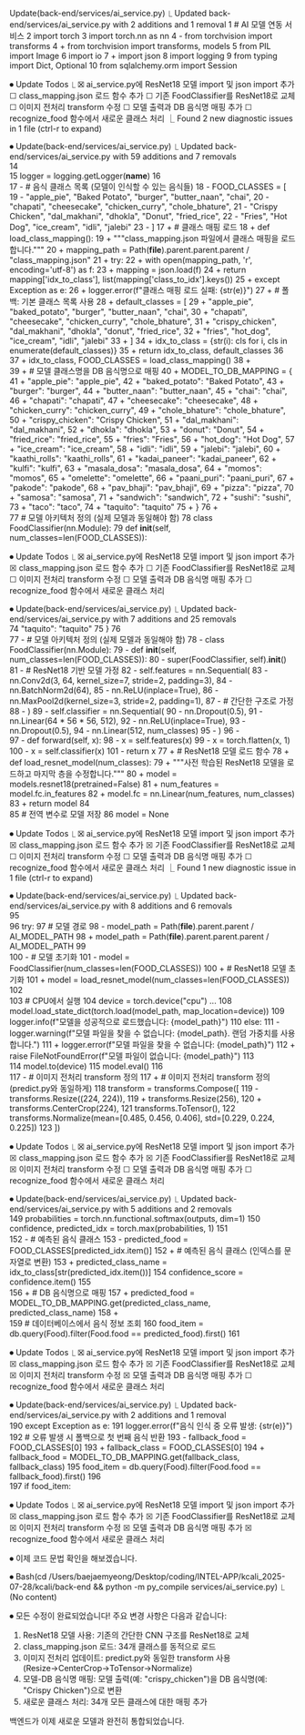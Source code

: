 Update(back-end/services/ai_service.py)
  ⎿  Updated back-end/services/ai_service.py with 2 additions and 1 removal
        1    # AI 모델 연동 서비스
        2    import torch
        3    import torch.nn as nn
        4 -  from torchvision import transforms
        4 +  from torchvision import transforms, models
        5    from PIL import Image
        6    import io
        7 +  import json
        8    import logging
        9    from typing import Dict, Optional
       10    from sqlalchemy.orm import Session

⏺ Update Todos
  ⎿  ☒ ai_service.py에 ResNet18 모델 import 및 json import 추가
     ☐ class_mapping.json 로드 함수 추가
     ☐ 기존 FoodClassifier를 ResNet18로 교체
     ☐ 이미지 전처리 transform 수정
     ☐ 모델 출력과 DB 음식명 매핑 추가
     ☐ recognize_food 함수에서 새로운 클래스 처리
  ⎿  Found 2 new diagnostic issues in 1 file (ctrl-r to expand)

⏺ Update(back-end/services/ai_service.py)
  ⎿  Updated back-end/services/ai_service.py with 59 additions and 7 removals             
       14    
       15    logger = logging.getLogger(__name__)
       16    
       17 -  # 음식 클래스 목록 (모델이 인식할 수 있는 음식들)
       18 -  FOOD_CLASSES = [
       19 -      "apple_pie", "Baked Potato", "burger", "butter_naan", "chai",
       20 -      "chapati", "cheesecake", "chicken_curry", "chole_bhature",
       21 -      "Crispy Chicken", "dal_makhani", "dhokla", "Donut", "fried_rice",
       22 -      "Fries", "Hot Dog", "ice_cream", "idli", "jalebi"
       23 -  ]
       17 +  # 클래스 매핑 로드
       18 +  def load_class_mapping():
       19 +      """class_mapping.json 파일에서 클래스 매핑을 로드합니다."""
       20 +      mapping_path = Path(__file__).parent.parent.parent / "class_mapping.json"
       21 +      try:
       22 +          with open(mapping_path, 'r', encoding='utf-8') as f:
       23 +              mapping = json.load(f)
       24 +          return mapping['idx_to_class'], list(mapping['class_to_idx'].keys())
       25 +      except Exception as e:
       26 +          logger.error(f"클래스 매핑 로드 실패: {str(e)}")
       27 +          # 폴백: 기본 클래스 목록 사용
       28 +          default_classes = [
       29 +              "apple_pie", "baked_potato", "burger", "butter_naan", "chai",
       30 +              "chapati", "cheesecake", "chicken_curry", "chole_bhature",
       31 +              "crispy_chicken", "dal_makhani", "dhokla", "donut", "fried_rice",
       32 +              "fries", "hot_dog", "ice_cream", "idli", "jalebi"
       33 +          ]
       34 +          idx_to_class = {str(i): cls for i, cls in enumerate(default_classes)}
       35 +          return idx_to_class, default_classes
       36    
       37 +  idx_to_class, FOOD_CLASSES = load_class_mapping()
       38 +  
       39 +  # 모델 클래스명을 DB 음식명으로 매핑
       40 +  MODEL_TO_DB_MAPPING = {
       41 +      "apple_pie": "apple_pie",
       42 +      "baked_potato": "Baked Potato",
       43 +      "burger": "burger",
       44 +      "butter_naan": "butter_naan",
       45 +      "chai": "chai",
       46 +      "chapati": "chapati",
       47 +      "cheesecake": "cheesecake",
       48 +      "chicken_curry": "chicken_curry",
       49 +      "chole_bhature": "chole_bhature",
       50 +      "crispy_chicken": "Crispy Chicken",
       51 +      "dal_makhani": "dal_makhani",
       52 +      "dhokla": "dhokla",
       53 +      "donut": "Donut",
       54 +      "fried_rice": "fried_rice",
       55 +      "fries": "Fries",
       56 +      "hot_dog": "Hot Dog",
       57 +      "ice_cream": "ice_cream",
       58 +      "idli": "idli",
       59 +      "jalebi": "jalebi",
       60 +      "kaathi_rolls": "kaathi_rolls",
       61 +      "kadai_paneer": "kadai_paneer",
       62 +      "kulfi": "kulfi",
       63 +      "masala_dosa": "masala_dosa",
       64 +      "momos": "momos",
       65 +      "omelette": "omelette",
       66 +      "paani_puri": "paani_puri",
       67 +      "pakode": "pakode",
       68 +      "pav_bhaji": "pav_bhaji",
       69 +      "pizza": "pizza",
       70 +      "samosa": "samosa",
       71 +      "sandwich": "sandwich",
       72 +      "sushi": "sushi",
       73 +      "taco": "taco",
       74 +      "taquito": "taquito"
       75 +  }
       76 +  
       77    # 모델 아키텍처 정의 (실제 모델과 동일해야 함)
       78    class FoodClassifier(nn.Module):
       79        def __init__(self, num_classes=len(FOOD_CLASSES)):

⏺ Update Todos
  ⎿  ☒ ai_service.py에 ResNet18 모델 import 및 json import 추가
     ☒ class_mapping.json 로드 함수 추가
     ☐ 기존 FoodClassifier를 ResNet18로 교체
     ☐ 이미지 전처리 transform 수정
     ☐ 모델 출력과 DB 음식명 매핑 추가
     ☐ recognize_food 함수에서 새로운 클래스 처리

⏺ Update(back-end/services/ai_service.py)
  ⎿  Updated back-end/services/ai_service.py with 7 additions and 25 removals       
        74        "taquito": "taquito"
        75    }
        76    
        77 -  # 모델 아키텍처 정의 (실제 모델과 동일해야 함)
        78 -  class FoodClassifier(nn.Module):
        79 -      def __init__(self, num_classes=len(FOOD_CLASSES)):
        80 -          super(FoodClassifier, self).__init__()
        81 -          # ResNet18 기반 모델 가정
        82 -          self.features = nn.Sequential(
        83 -              nn.Conv2d(3, 64, kernel_size=7, stride=2, padding=3),
        84 -              nn.BatchNorm2d(64),
        85 -              nn.ReLU(inplace=True),
        86 -              nn.MaxPool2d(kernel_size=3, stride=2, padding=1),
        87 -              # 간단한 구조로 가정
        88 -          )
        89 -          self.classifier = nn.Sequential(
        90 -              nn.Dropout(0.5),
        91 -              nn.Linear(64 * 56 * 56, 512),
        92 -              nn.ReLU(inplace=True),
        93 -              nn.Dropout(0.5),
        94 -              nn.Linear(512, num_classes)
        95 -          )
        96 -      
        97 -      def forward(self, x):
        98 -          x = self.features(x)
        99 -          x = torch.flatten(x, 1)
       100 -          x = self.classifier(x)
       101 -          return x
        77 +  # ResNet18 모델 로드 함수
        78 +  def load_resnet_model(num_classes):
        79 +      """사전 학습된 ResNet18 모델을 로드하고 마지막 층을 수정합니다."""
        80 +      model = models.resnet18(pretrained=False)
        81 +      num_features = model.fc.in_features
        82 +      model.fc = nn.Linear(num_features, num_classes)
        83 +      return model
        84    
        85    # 전역 변수로 모델 저장
        86    model = None

⏺ Update Todos
  ⎿  ☒ ai_service.py에 ResNet18 모델 import 및 json import 추가
     ☒ class_mapping.json 로드 함수 추가
     ☒ 기존 FoodClassifier를 ResNet18로 교체
     ☐ 이미지 전처리 transform 수정
     ☐ 모델 출력과 DB 음식명 매핑 추가
     ☐ recognize_food 함수에서 새로운 클래스 처리
  ⎿  Found 1 new diagnostic issue in 1 file (ctrl-r to expand)

⏺ Update(back-end/services/ai_service.py)
  ⎿  Updated back-end/services/ai_service.py with 8 additions and 6 removals                                      
        95        
        96        try:
        97            # 모델 경로
        98 -          model_path = Path(__file__).parent.parent / AI_MODEL_PATH
        98 +          model_path = Path(__file__).parent.parent.parent / AI_MODEL_PATH
        99            
       100 -          # 모델 초기화
       101 -          model = FoodClassifier(num_classes=len(FOOD_CLASSES))
       100 +          # ResNet18 모델 초기화
       101 +          model = load_resnet_model(num_classes=len(FOOD_CLASSES))
       102            
       103            # CPU에서 실행
       104            device = torch.device("cpu")
     ...
       108                model.load_state_dict(torch.load(model_path, map_location=device))
       109                logger.info(f"모델을 성공적으로 로드했습니다: {model_path}")
       110            else:
       111 -              logger.warning(f"모델 파일을 찾을 수 없습니다: {model_path}. 랜덤 가중치를 사용합니다.")
       111 +              logger.error(f"모델 파일을 찾을 수 없습니다: {model_path}")
       112 +              raise FileNotFoundError(f"모델 파일이 없습니다: {model_path}")
       113            
       114            model.to(device)
       115            model.eval()
       116            
       117 -          # 이미지 전처리 transform 정의
       117 +          # 이미지 전처리 transform 정의 (predict.py와 동일하게)
       118            transform = transforms.Compose([
       119 -              transforms.Resize((224, 224)),
       119 +              transforms.Resize(256),
       120 +              transforms.CenterCrop(224),
       121                transforms.ToTensor(),
       122                transforms.Normalize(mean=[0.485, 0.456, 0.406], std=[0.229, 0.224, 0.225])
       123            ])

⏺ Update Todos
  ⎿  ☒ ai_service.py에 ResNet18 모델 import 및 json import 추가
     ☒ class_mapping.json 로드 함수 추가
     ☒ 기존 FoodClassifier를 ResNet18로 교체
     ☒ 이미지 전처리 transform 수정
     ☐ 모델 출력과 DB 음식명 매핑 추가
     ☐ recognize_food 함수에서 새로운 클래스 처리

⏺ Update(back-end/services/ai_service.py)
  ⎿  Updated back-end/services/ai_service.py with 5 additions and 2 removals                              
       149                probabilities = torch.nn.functional.softmax(outputs, dim=1)
       150                confidence, predicted_idx = torch.max(probabilities, 1)
       151            
       152 -          # 예측된 음식 클래스
       153 -          predicted_food = FOOD_CLASSES[predicted_idx.item()]
       152 +          # 예측된 음식 클래스 (인덱스를 문자열로 변환)
       153 +          predicted_class_name = idx_to_class[str(predicted_idx.item())]
       154            confidence_score = confidence.item()
       155            
       156 +          # DB 음식명으로 매핑
       157 +          predicted_food = MODEL_TO_DB_MAPPING.get(predicted_class_name, predicted_class_name)
       158 +          
       159            # 데이터베이스에서 음식 정보 조회
       160            food_item = db.query(Food).filter(Food.food == predicted_food).first()
       161            

⏺ Update Todos
  ⎿  ☒ ai_service.py에 ResNet18 모델 import 및 json import 추가
     ☒ class_mapping.json 로드 함수 추가
     ☒ 기존 FoodClassifier를 ResNet18로 교체
     ☒ 이미지 전처리 transform 수정
     ☒ 모델 출력과 DB 음식명 매핑 추가
     ☐ recognize_food 함수에서 새로운 클래스 처리

⏺ Update(back-end/services/ai_service.py)
  ⎿  Updated back-end/services/ai_service.py with 2 additions and 1 removal                  
       190        except Exception as e:
       191            logger.error(f"음식 인식 중 오류 발생: {str(e)}")
       192            # 오류 발생 시 폴백으로 첫 번째 음식 반환
       193 -          fallback_food = FOOD_CLASSES[0]
       193 +          fallback_class = FOOD_CLASSES[0]
       194 +          fallback_food = MODEL_TO_DB_MAPPING.get(fallback_class, fallback_class)
       195            food_item = db.query(Food).filter(Food.food == fallback_food).first()
       196            
       197            if food_item:

⏺ Update Todos
  ⎿  ☒ ai_service.py에 ResNet18 모델 import 및 json import 추가
     ☒ class_mapping.json 로드 함수 추가
     ☒ 기존 FoodClassifier를 ResNet18로 교체
     ☒ 이미지 전처리 transform 수정
     ☒ 모델 출력과 DB 음식명 매핑 추가
     ☒ recognize_food 함수에서 새로운 클래스 처리

⏺ 이제 코드 문법 확인을 해보겠습니다.

⏺ Bash(cd /Users/baejaemyeong/Desktop/coding/INTEL-APP/kcali_2025-07-28/kcali/back-end && python -m py_compile services/ai_service.py)
  ⎿  (No content)

⏺ 모든 수정이 완료되었습니다! 주요 변경 사항은 다음과 같습니다:

  1. ResNet18 모델 사용: 기존의 간단한 CNN 구조를 ResNet18로 교체
  2. class_mapping.json 로드: 34개 클래스를 동적으로 로드
  3. 이미지 전처리 업데이트: predict.py와 동일한 transform 사용 (Resize→CenterCrop→ToTensor→Normalize)
  4. 모델-DB 음식명 매핑: 모델 출력(예: "crispy_chicken")을 DB 음식명(예: "Crispy Chicken")으로 변환
  5. 새로운 클래스 처리: 34개 모든 클래스에 대한 매핑 추가

  백엔드가 이제 새로운 모델과 완전히 통합되었습니다.